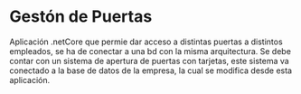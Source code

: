 # Gestón de Puertas
Aplicación .netCore que permie dar acceso a distintas puertas a distintos empleados, se ha de conectar a una bd con la misma arquitectura.
Se debe contar con un sistema de apertura de puertas con tarjetas, este sistema va conectado a la base de datos de la empresa, la cual se modifica desde esta aplicación.
